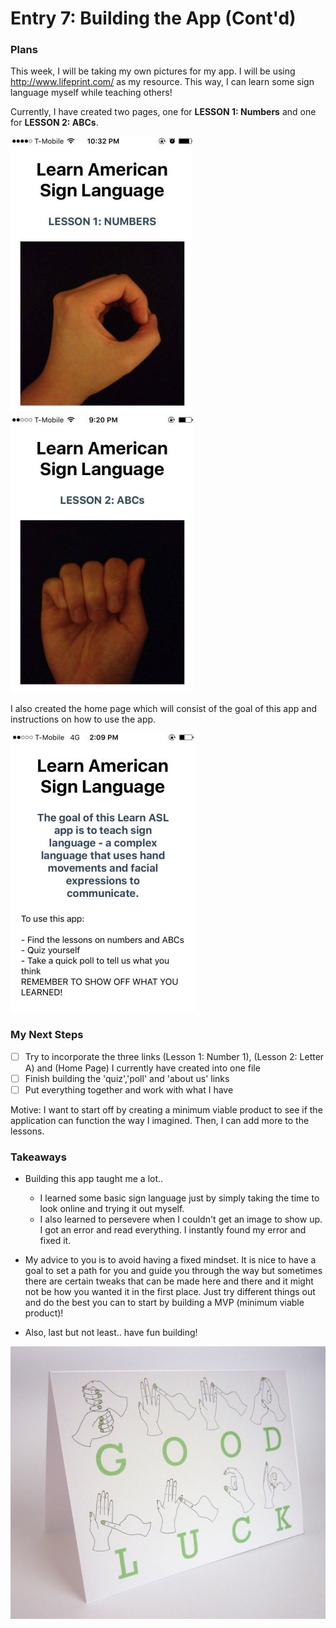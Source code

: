 # Entry 7: Building the App (Cont'd)
### Plans
This week, I will be taking my own pictures for my app. I will be using http://www.lifeprint.com/ as my resource. This way, I can learn some sign language myself while teaching others! 

Currently, I have created two pages, one for **LESSON 1: Numbers** and one for **LESSON 2: ABCs**. 

![number](/pictures/number.PNG) ![abc](/pictures/abc.PNG) 

I also created the home page which will consist of the goal of this app and instructions on how to use the app. 

![Homepage](/pictures/Homepage.PNG)

### My Next Steps 
- [ ] Try to incorporate the three links (Lesson 1: Number 1), (Lesson 2: Letter A) and (Home Page) I currently have created into one file
- [ ] Finish building the 'quiz','poll' and 'about us' links
- [ ] Put everything together and work with what I have 

Motive: I want to start off by creating a minimum viable product to see if the application can function the way I imagined. Then, I can add more to the lessons. 

### Takeaways
* Building this app taught me a lot.. 
    * I learned some basic sign language just by simply taking the time to look online and trying it out myself.  
    * I also learned to persevere when I couldn't get an image to show up. I got an error and read everything. I instantly found my error and fixed it. 
* My advice to you is to avoid having a fixed mindset. It is nice to have a goal to set a path for you and guide you through the way but sometimes there are certain tweaks that can be made here and there and it might not be how you wanted it in the first place. Just try different things out and do the best you can to start by building a MVP (minimum viable product)! 

* Also, last but not least.. have fun building! 

![goodluck](/pictures/goodluck.jpg) 